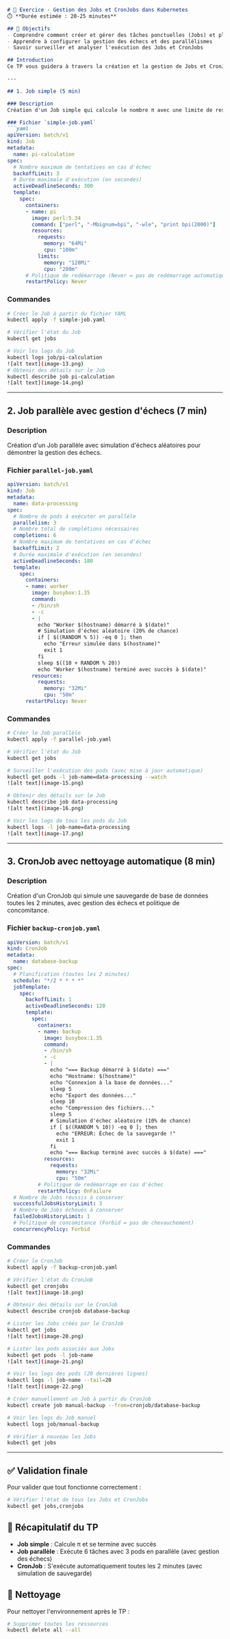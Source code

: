 
```markdown
# 🧪 Exercice - Gestion des Jobs et CronJobs dans Kubernetes
⏱️ **Durée estimée : 20-25 minutes**

## 🎯 Objectifs
- Comprendre comment créer et gérer des tâches ponctuelles (Jobs) et planifiées (CronJobs)
- Apprendre à configurer la gestion des échecs et des parallélismes
- Savoir surveiller et analyser l'exécution des Jobs et CronJobs

## Introduction
Ce TP vous guidera à travers la création et la gestion de Jobs et CronJobs dans Kubernetes. Vous apprendrez à configurer des tâches ponctuelles, des tâches parallèles et des tâches planifiées, ainsi qu'à gérer les échecs et à surveiller leur exécution.

---

## 1. Job simple (5 min)

### Description
Création d'un Job simple qui calcule le nombre π avec une limite de ressources et une politique de redémarrage.

### Fichier `simple-job.yaml`
```yaml
apiVersion: batch/v1
kind: Job
metadata:
  name: pi-calculation
spec:
  # Nombre maximum de tentatives en cas d'échec
  backoffLimit: 3
  # Durée maximale d'exécution (en secondes)
  activeDeadlineSeconds: 300
  template:
    spec:
      containers:
      - name: pi
        image: perl:5.34
        command: ["perl", "-Mbignum=bpi", "-wle", "print bpi(2000)"]
        resources:
          requests:
            memory: "64Mi"
            cpu: "100m"
          limits:
            memory: "128Mi"
            cpu: "200m"
      # Politique de redémarrage (Never = pas de redémarrage automatique)
      restartPolicy: Never
```

### Commandes
```bash
# Créer le Job à partir du fichier YAML
kubectl apply -f simple-job.yaml

# Vérifier l'état du Job
kubectl get jobs

# Voir les logs du Job
kubectl logs job/pi-calculation
![alt text](image-13.png)
# Obtenir des détails sur le Job
kubectl describe job pi-calculation
![alt text](image-14.png)
```

---

## 2. Job parallèle avec gestion d'échecs (7 min)

### Description
Création d'un Job parallèle avec simulation d'échecs aléatoires pour démontrer la gestion des échecs.

### Fichier `parallel-job.yaml`
```yaml
apiVersion: batch/v1
kind: Job
metadata:
  name: data-processing
spec:
  # Nombre de pods à exécuter en parallèle
  parallelism: 3
  # Nombre total de complétions nécessaires
  completions: 6
  # Nombre maximum de tentatives en cas d'échec
  backoffLimit: 2
  # Durée maximale d'exécution (en secondes)
  activeDeadlineSeconds: 180
  template:
    spec:
      containers:
      - name: worker
        image: busybox:1.35
        command:
        - /bin/sh
        - -c
        - |
          echo "Worker $(hostname) démarré à $(date)"
          # Simulation d'échec aléatoire (20% de chance)
          if [ $((RANDOM % 5)) -eq 0 ]; then
            echo "Erreur simulée dans $(hostname)"
            exit 1
          fi
          sleep $((10 + RANDOM % 20))
          echo "Worker $(hostname) terminé avec succès à $(date)"
        resources:
          requests:
            memory: "32Mi"
            cpu: "50m"
      restartPolicy: Never
```

### Commandes
```bash
# Créer le Job parallèle
kubectl apply -f parallel-job.yaml

# Vérifier l'état du Job
kubectl get jobs

# Surveiller l'exécution des pods (avec mise à jour automatique)
kubectl get pods -l job-name=data-processing --watch
![alt text](image-15.png)

# Obtenir des détails sur le Job
kubectl describe job data-processing
![alt text](image-16.png)

# Voir les logs de tous les pods du Job
kubectl logs -l job-name=data-processing
![alt text](image-17.png)
```

---

## 3. CronJob avec nettoyage automatique (8 min)

### Description
Création d'un CronJob qui simule une sauvegarde de base de données toutes les 2 minutes, avec gestion des échecs et politique de concomitance.

### Fichier `backup-cronjob.yaml`
```yaml
apiVersion: batch/v1
kind: CronJob
metadata:
  name: database-backup
spec:
  # Planification (toutes les 2 minutes)
  schedule: "*/2 * * * *"
  jobTemplate:
    spec:
      backoffLimit: 1
      activeDeadlineSeconds: 120
      template:
        spec:
          containers:
          - name: backup
            image: busybox:1.35
            command:
            - /bin/sh
            - -c
            - |
              echo "=== Backup démarré à $(date) ==="
              echo "Hostname: $(hostname)"
              echo "Connexion à la base de données..."
              sleep 5
              echo "Export des données..."
              sleep 10
              echo "Compression des fichiers..."
              sleep 5
              # Simulation d'échec aléatoire (10% de chance)
              if [ $((RANDOM % 10)) -eq 0 ]; then
                echo "ERREUR: Échec de la sauvegarde !"
                exit 1
              fi
              echo "=== Backup terminé avec succès à $(date) ==="
            resources:
              requests:
                memory: "32Mi"
                cpu: "50m"
          # Politique de redémarrage en cas d'échec
          restartPolicy: OnFailure
  # Nombre de Jobs réussis à conserver
  successfulJobsHistoryLimit: 3
  # Nombre de Jobs échoués à conserver
  failedJobsHistoryLimit: 1
  # Politique de concomitance (Forbid = pas de chevauchement)
  concurrencyPolicy: Forbid
```

### Commandes
```bash
# Créer le CronJob
kubectl apply -f backup-cronjob.yaml

# Vérifier l'état du CronJob
kubectl get cronjobs
![alt text](image-18.png)

# Obtenir des détails sur le CronJob
kubectl describe cronjob database-backup

# Lister les Jobs créés par le CronJob
kubectl get jobs
![alt text](image-20.png)

# Lister les pods associés aux Jobs
kubectl get pods -l job-name
![alt text](image-21.png)

# Voir les logs des pods (20 dernières lignes)
kubectl logs -l job-name --tail=20
![alt text](image-22.png)

# Créer manuellement un Job à partir du CronJob
kubectl create job manual-backup --from=cronjob/database-backup

# Voir les logs du Job manuel
kubectl logs job/manual-backup

# Vérifier à nouveau les Jobs
kubectl get jobs
```

---

## ✅ Validation finale
Pour valider que tout fonctionne correctement :
```bash
# Vérifier l'état de tous les Jobs et CronJobs
kubectl get jobs,cronjobs
```

## 🎯 Récapitulatif du TP
- **Job simple** : Calcule π et se termine avec succès
- **Job parallèle** : Exécute 6 tâches avec 3 pods en parallèle (avec gestion des échecs)
- **CronJob** : S'exécute automatiquement toutes les 2 minutes (avec simulation de sauvegarde)

## 🧹 Nettoyage
Pour nettoyer l'environnement après le TP :
```bash
# Supprimer toutes les ressources
kubectl delete all --all
```